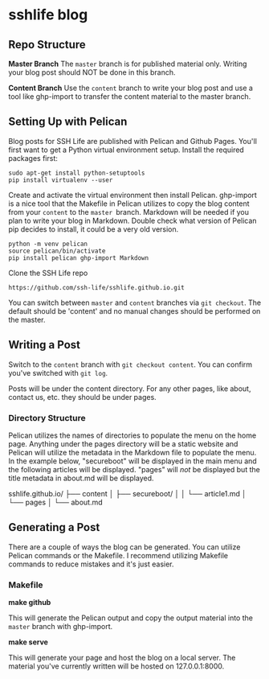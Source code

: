 # sshlife blog

## Repo Structure
**Master Branch**
The `master` branch is for published material only. Writing your blog post should NOT be done in this branch.

**Content Branch**
Use the `content` branch to write your blog post and use a tool like ghp-import to transfer the content material to the master branch.

## Setting Up with Pelican
Blog posts for SSH Life are published with Pelican and Github Pages. You'll first want to get a Python virtual environment setup. Install the required packages first:

```
sudo apt-get install python-setuptools
pip install virtualenv --user
```

Create and activate the virtual environment then install Pelican. ghp-import is a nice tool that the Makefile in Pelican utilizes to copy the blog content from your `content` to the `master `branch. Markdown will be needed if you plan to write your blog in Markdown. Double check what version of Pelican pip decides to install, it could be a very old version.
```
python -m venv pelican
source pelican/bin/activate
pip install pelican ghp-import Markdown

```

Clone the SSH Life repo
```
https://github.com/ssh-life/sshlife.github.io.git
```

You can switch between `master` and `content` branches via `git checkout`. The default should be 'content' and no manual changes should be performed on the master.

## Writing a Post
Switch to the `content` branch with `git checkout content`. You can confirm you've switched with `git log`.

Posts will be under the content directory. For any other pages, like about, contact us, etc. they should be under pages.

### Directory Structure ###
Pelican utilizes the names of directories to populate the menu on the home page. Anything under the pages directory will be a static website and Pelican will utilize the metadata in the Markdown file to populate the menu. In the example below, "secureboot" will be displayed in the main menu and the following articles will be displayed. "pages" will *not* be displayed but the title metadata in about.md will be displayed.

sshlife.github.io/
├── content
│   ├── secureboot/
│   │   └── article1.md
│   └── pages
│       └── about.md



## Generating a Post
There are a couple of ways the blog can be generated. You can utilize Pelican commands or the Makefile. I recommend utilizing Makefile commands to reduce mistakes and it's just easier.

### Makefile
**make github**

This will generate the Pelican output and copy the output material into the `master` branch with ghp-import. 

**make serve**

This will generate your page and host the blog on a local server. The material you've currently written will be hosted on 127.0.0.1:8000.
